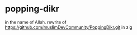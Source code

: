 # popping-dikr
in the name of Allah. rewrite of https://github.com/muslimDevCommunity/PoppingDikr.git in zig
